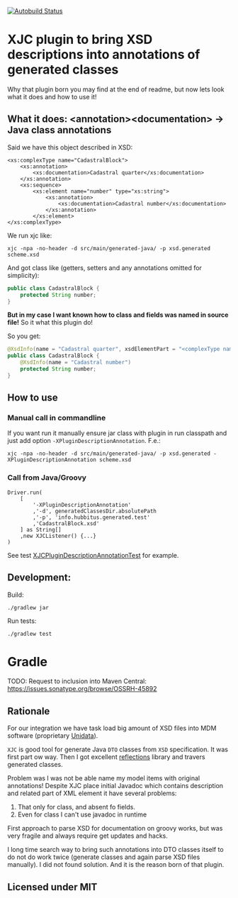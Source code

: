 [![Autobuild Status](https://travis-ci.org/Hubbitus/xjc-documentation-annotation-plugin.svg?branch=master)](https://travis-ci.org/Hubbitus/xjc-documentation-annotation-plugin)

XJC plugin to bring XSD descriptions into annotations of generated classes
==========================================================================

Why that plugin born you may find at the end of readme, but now lets look what it does and how to use it!

## What it does: \<annotation>\<documentation> -> Java class annotations

Said we have this object described in XSD:

```
<xs:complexType name="CadastralBlock">
	<xs:annotation>
		<xs:documentation>Cadastral quarter</xs:documentation>
	</xs:annotation>
	<xs:sequence>
		<xs:element name="number" type="xs:string">
			<xs:annotation>
				<xs:documentation>Cadastral number</xs:documentation>
			</xs:annotation>
		</xs:element>
</xs:complexType>
```

We run xjc like:

    xjc -npa -no-header -d src/main/generated-java/ -p xsd.generated scheme.xsd

And got class like (getters, setters and any annotations omitted for simplicity):

```java
public class CadastralBlock {
    protected String number;
}
```

**But in my case I want known how to class and fields was named in source file!**
So it what this plugin do!

So you get:

```java
@XsdInfo(name = "Cadastral quarter", xsdElementPart = "<complexType name=\"CadastralBlock\">\n  <complexContent>\n    <restriction base=\"{http://www.w3.org/2001/XMLSchema}anyType\">\n      <sequence>\n        <element name=\"number\" type=\"{http://www.w3.org/2001/XMLSchema}string\"/></sequence>\n      </restriction>\n  </complexContent></complexType>")
public class CadastralBlock {
    @XsdInfo(name = "Cadastral number")
    protected String number;
}
```

## How to use

### Manual call in commandline
If you want run it manually ensure jar class with plugin in run classpath and just add option `-XPluginDescriptionAnnotation`. F.e.:

    xjc -npa -no-header -d src/main/generated-java/ -p xsd.generated -XPluginDescriptionAnnotation scheme.xsd

### Call from Java/Groovy
	Driver.run(
		[
			'-XPluginDescriptionAnnotation'
			,'-d', generatedClassesDir.absolutePath
			,'-p', 'info.hubbitus.generated.test'
			,'CadastralBlock.xsd'
		] as String[]
		,new XJCListener() {...}
	)

See test [XJCPluginDescriptionAnnotationTest](src/test/groovy/info/hubbitus/XJCPluginDescriptionAnnotationTest.groovy) for example.

## Development:

Build:

    ./gradlew jar

Run tests:

    ./gradlew test

# Gradle

TODO: Request to inclusion into Maven Central: https://issues.sonatype.org/browse/OSSRH-45892

## Rationale
For our integration we have task load big amount of XSD files into MDM software (proprietary [Unidata](https://unidata-platform.com/)).

`XJC` is good tool for generate Java `DTO` classes from `XSD` specification. It was first part ow way.
Then I got excellent [reflections](https://github.com/ronmamo/reflections) library and travers generated classes.

Problem was I was not be able name my model items with original annotations! Despite XJC place initial Javadoc which contains description and related part of XML element it have several problems:
1. That only for class, and absent fo fields.
2. Even for class I can't use javadoc in runtime

First approach to parse XSD for documentation on groovy works, but was very fragile and always require get updates and hacks.

I long time search way to bring such annotations into DTO classes itself to do not do work twice (generate classes and again parse XSD files manually).
I did not found solution. And it is the reason born of that plugin.

## Licensed under MIT
